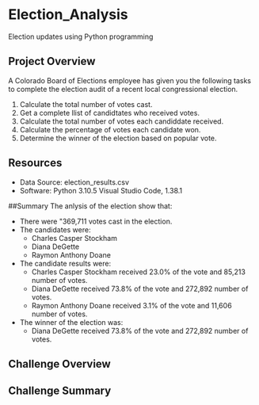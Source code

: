 # Election_Analysis
Election updates using Python programming

## Project Overview
A Colorado Board of Elections employee has given you the following tasks to complete the election audit of a recent local congressional election.

1. Calculate the total number of votes cast.
2. Get a complete llist of candidtates who received votes.
3. Calculate the total number of votes each candiddate received. 
4. Calculate the percentage of votes each candidate won.
5. Determine the winner of the election based on popular vote.

## Resources
- Data Source: election_results.csv
- Software: Python 3.10.5 Visual Studio Code, 1.38.1

##Summary
The anlysis of the election show that:
- There were "369,711 votes cast in the election.
- The candidates were:
    - Charles Casper Stockham
    - Diana DeGette
    - Raymon Anthony Doane
- The candidate results were:
    - Charles Casper Stockham received 23.0% of the vote and 85,213 number of votes.
    - Diana DeGette received 73.8% of the vote and 272,892 number of votes.
    - Raymon Anthony Doane received 3.1% of the vote and 11,606 number of votes.
 - The winner of the election was: 
    - Diana DeGette received 73.8% of the vote and 272,892 number of votes.
    
 ## Challenge Overview
 
 ## Challenge Summary
 
